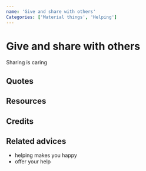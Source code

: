 ```yaml
---
name: 'Give and share with others'
Categories: ['Material things', 'Helping']
---
```

# Give and share with others

Sharing is caring


## Quotes

## Resources

## Credits

## Related advices

- helping makes you happy
- offer your help

